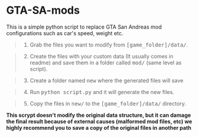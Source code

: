# GTA-SA-mods
This is a simple python script to replace GTA San Andreas mod configurations such as car's speed, weight etc. 

> 1) Grab the files you want to modify from <kbd>[game_folder]/data/</kbd>.

> 2) Create the files with your custom data (It usually comes in readme) and save them in a folder called <kbd>mod/</kbd> (same level as script).

> 3) Create a folder named <kbd>new</kbd> where the generated files will save

> 4) Run <kbd>python script.py</kbd> and it will generate the new files.

> 5) Copy the files in <kbd>new/</kbd> to the <kbd>[game_folder]/data/</kbd> directory.

**This scrypt doesn't modify the original data structure, but it can damage the final result because of external causes (malformed mod files, etc) we highly recommend you to save a copy of the original files in another path**
